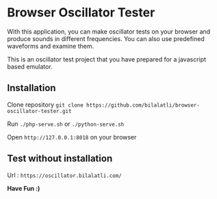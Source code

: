 # Browser Oscillator Tester

With this application, you can make oscillator tests on your browser and produce sounds in different frequencies. You can also use predefined waveforms and examine them.

This is an oscillator test project that you have prepared for a javascript based emulator.

## Installation
Clone repository ``git clone https://github.com/bilalatli/browser-oscillator-tester.git``

Run `./php-serve.sh` or `./python-serve.sh`

Open ``http://127.0.0.1:8018`` on your browser

## Test without installation
Url : ``https://oscillator.bilalatli.com/``

**Have Fun :)**
